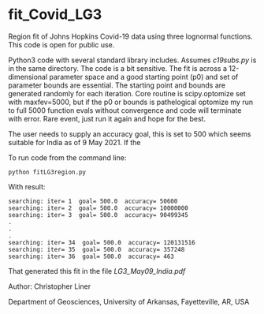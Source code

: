 # fit_Covid_LG3
Region fit of Johns Hopkins Covid-19 data using three lognormal functions. This code is open for public use.

Python3 code with several standard library includes. Assumes *c19subs.py* is in the same directory. The code is a bit sensitive. The fit is across a 12-dimensional parameter space and a good starting point (p0) and set of parameter bounds are essential. The starting point and bounds are generated randomly for each iteration. Core routine is scipy.optomize set with maxfev=5000, but if the p0 or bounds is pathelogical optomize my run to full 5000 function evals without convergence and code will terminate with error. Rare event, just run it again and hope for the best.

The user needs to supply an accuracy goal, this is set to 500 which seems suitable for India as of 9 May 2021. If the 

To run code from the command line:
```
python fitLG3region.py
```
With result:
```
searching: iter= 1  goal= 500.0  accuracy= 50600
searching: iter= 2  goal= 500.0  accuracy= 10000000
searching: iter= 3  goal= 500.0  accuracy= 90499345
.
.
.
searching: iter= 34  goal= 500.0  accuracy= 120131516
searching: iter= 35  goal= 500.0  accuracy= 357248
searching: iter= 36  goal= 500.0  accuracy= 463
```
That generated this fit in the file *LG3_May09_India.pdf*

Author: Christopher Liner

Department of Geosciences,
University of Arkansas,
Fayetteville, AR, USA
